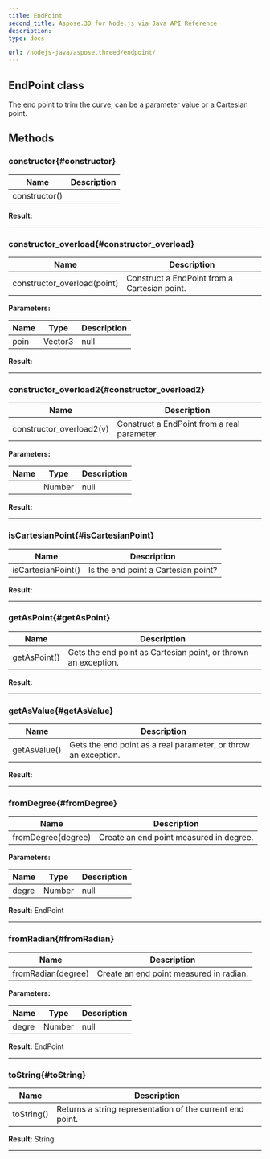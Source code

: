 ```yaml
---
title: EndPoint 
second_title: Aspose.3D for Node.js via Java API Reference
description: 
type: docs

url: /nodejs-java/aspose.threed/endpoint/
---
```

## EndPoint class

  The end point to trim the curve, can be a parameter value or a Cartesian point.


## Methods

### constructor{#constructor}

| Name | Description |
| --- | --- |
| constructor() |  | 

 **Result:**



---


### constructor_overload{#constructor_overload}

| Name | Description |
| --- | --- |
| constructor_overload(point) | Construct a EndPoint from a Cartesian point. | 

 **Parameters:**

| Name | Type | Description |
| --- | --- | --- |
|  poin | Vector3 | null |

 **Result:**



---


### constructor_overload2{#constructor_overload2}

| Name | Description |
| --- | --- |
| constructor_overload2(v) | Construct a EndPoint from a real parameter. | 

 **Parameters:**

| Name | Type | Description |
| --- | --- | --- |
|   | Number | null |

 **Result:**



---


### isCartesianPoint{#isCartesianPoint}

| Name | Description |
| --- | --- |
| isCartesianPoint() | Is the end point a Cartesian point? | 

 **Result:**



---


### getAsPoint{#getAsPoint}

| Name | Description |
| --- | --- |
| getAsPoint() | Gets the end point as Cartesian point, or thrown an exception. | 

 **Result:**



---


### getAsValue{#getAsValue}

| Name | Description |
| --- | --- |
| getAsValue() | Gets the end point as a real parameter, or throw an exception. | 

 **Result:**



---


### fromDegree{#fromDegree}

| Name | Description |
| --- | --- |
| fromDegree(degree) | Create an end point measured in degree. | 

 **Parameters:**

| Name | Type | Description |
| --- | --- | --- |
|  degre | Number | null |

 **Result:**
EndPoint


---


### fromRadian{#fromRadian}

| Name | Description |
| --- | --- |
| fromRadian(degree) | Create an end point measured in radian. | 

 **Parameters:**

| Name | Type | Description |
| --- | --- | --- |
|  degre | Number | null |

 **Result:**
EndPoint


---


### toString{#toString}

| Name | Description |
| --- | --- |
| toString() | Returns a string representation of the current end point. | 

 **Result:**
String


---



